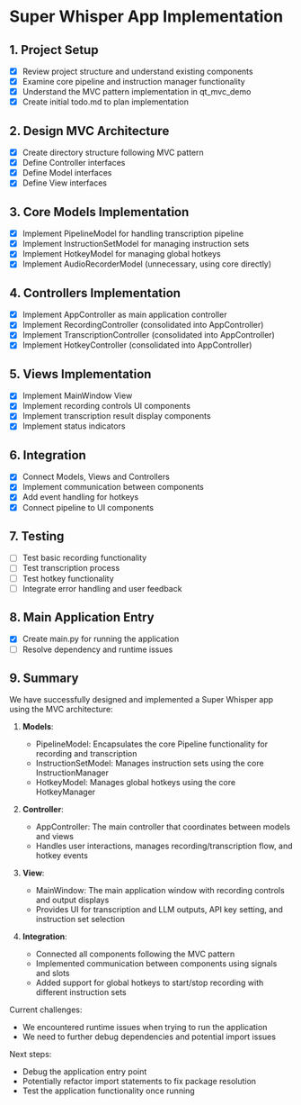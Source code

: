# Super Whisper App Implementation

## 1. Project Setup
- [x] Review project structure and understand existing components
- [x] Examine core pipeline and instruction manager functionality
- [x] Understand the MVC pattern implementation in qt_mvc_demo
- [x] Create initial todo.md to plan implementation

## 2. Design MVC Architecture
- [x] Create directory structure following MVC pattern
- [x] Define Controller interfaces
- [x] Define Model interfaces
- [x] Define View interfaces

## 3. Core Models Implementation
- [x] Implement PipelineModel for handling transcription pipeline
- [x] Implement InstructionSetModel for managing instruction sets
- [x] Implement HotkeyModel for managing global hotkeys
- [x] Implement AudioRecorderModel (unnecessary, using core directly)

## 4. Controllers Implementation
- [x] Implement AppController as main application controller
- [x] Implement RecordingController (consolidated into AppController)
- [x] Implement TranscriptionController (consolidated into AppController)
- [x] Implement HotkeyController (consolidated into AppController)

## 5. Views Implementation
- [x] Implement MainWindow View
- [x] Implement recording controls UI components
- [x] Implement transcription result display components
- [x] Implement status indicators

## 6. Integration
- [x] Connect Models, Views and Controllers
- [x] Implement communication between components
- [x] Add event handling for hotkeys
- [x] Connect pipeline to UI components

## 7. Testing
- [ ] Test basic recording functionality 
- [ ] Test transcription process
- [ ] Test hotkey functionality
- [ ] Integrate error handling and user feedback

## 8. Main Application Entry
- [x] Create main.py for running the application
- [ ] Resolve dependency and runtime issues

## 9. Summary

We have successfully designed and implemented a Super Whisper app using the MVC architecture:

1. **Models**:
   - PipelineModel: Encapsulates the core Pipeline functionality for recording and transcription
   - InstructionSetModel: Manages instruction sets using the core InstructionManager
   - HotkeyModel: Manages global hotkeys using the core HotkeyManager

2. **Controller**:
   - AppController: The main controller that coordinates between models and views
   - Handles user interactions, manages recording/transcription flow, and hotkey events

3. **View**:
   - MainWindow: The main application window with recording controls and output displays
   - Provides UI for transcription and LLM outputs, API key setting, and instruction set selection

4. **Integration**:
   - Connected all components following the MVC pattern
   - Implemented communication between components using signals and slots
   - Added support for global hotkeys to start/stop recording with different instruction sets

Current challenges:
- We encountered runtime issues when trying to run the application
- We need to further debug dependencies and potential import issues

Next steps:
- Debug the application entry point
- Potentially refactor import statements to fix package resolution
- Test the application functionality once running
